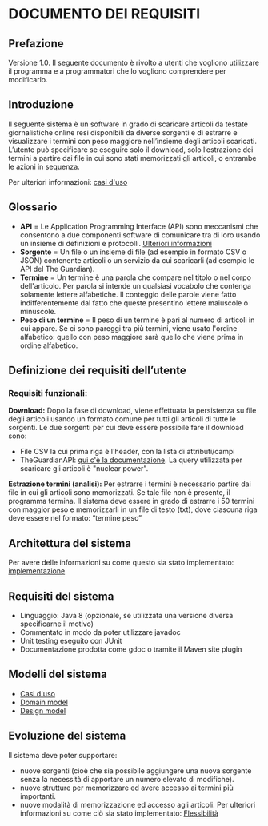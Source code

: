 # DOCUMENTO DEI REQUISITI

## Prefazione
Versione 1.0.
Il seguente documento è rivolto a utenti che vogliono utilizzare il programma e a
programmatori che lo vogliono comprendere per modificarlo.

## Introduzione
Il seguente sistema è un software in grado di scaricare articoli da testate giornalistiche 
online resi disponibili da diverse sorgenti e di estrarre e visualizzare i termini
con peso maggiore nell’insieme degli articoli scaricati.
L’utente può specificare se eseguire solo il download, solo l’estrazione dei termini a partire 
dai file in cui sono stati memorizzati gli articoli, o entrambe le azioni in sequenza.

Per ulteriori informazioni: [casi d'uso](casi_uso.html)

## Glossario
- **API** = Le Application Programming Interface (API) sono meccanismi che consentono a due componenti software
  di comunicare tra di loro usando un insieme di definizioni e protocolli. [Ulteriori informazioni](https://aws.amazon.com/it/what-is/api/)
- **Sorgente** = Un file o un insieme di file (ad esempio in formato CSV o JSON) contenente articoli o 
  un servizio da cui scaricarli (ad esempio le API del The Guardian).
- **Termine** = Un termine è una parola che compare nel titolo o nel corpo dell'articolo. Per parola si intende
  un qualsiasi vocabolo che contenga solamente lettere alfabetiche. Il conteggio delle parole viene fatto indifferentemente
  dal fatto che queste presentino lettere maiuscole o minuscole.
- **Peso di un termine** = Il peso di un termine è pari al numero di articoli in cui appare. 
  Se ci sono pareggi tra più termini, viene usato l'ordine alfabetico: quello con peso maggiore sarà quello
  che viene prima in ordine alfabetico.

## Definizione dei requisiti dell’utente
### Requisiti funzionali:
**Download:**
Dopo la fase di download, viene effettuata la persistenza su file degli articoli
usando un formato comune per tutti gli articoli di tutte le sorgenti.
Le due sorgenti per cui deve essere possibile fare il download sono:
- File CSV la cui prima riga è l'header, con la lista di attributi/campi
- TheGuardianAPI: [qui c'è la documentazione](https://open-platform.theguardian.com/documentation/).
  La query utilizzata per scaricare gli articoli è "nuclear power".

**Estrazione termini (analisi):**
Per estrarre i termini è necessario partire dai file in cui gli articoli sono memorizzati.
Se tale file non è presente, il programma termina.
Il sistema deve essere in grado di estrarre i 50 termini con maggior peso e memorizzarli in un file di
testo (txt), dove ciascuna riga deve essere nel formato:
“termine peso”

## Architettura del sistema
Per avere delle informazioni su come questo sia stato implementato: [implementazione](../implementazione/spiegazione.html)

## Requisiti del sistema
- Linguaggio: Java 8 (opzionale, se utilizzata una versione diversa specificarne il motivo)
- Commentato in modo da poter utilizzare javadoc
- Unit testing eseguito con JUnit
- Documentazione prodotta come gdoc o tramite il Maven site plugin

## Modelli del sistema
- [Casi d'uso](casi_uso.html)
- [Domain model](domain_model.html)
- [Design model](design_model.html)

## Evoluzione del sistema
Il sistema deve poter supportare:
- nuove sorgenti (cioè che sia possibile aggiungere una nuova sorgente senza la necessità di apportare un numero elevato di modifiche).
- nuove strutture per memorizzare ed avere accesso ai termini più importanti.
- nuove modalità di memorizzazione ed accesso agli articoli.
Per ulteriori informazioni su come ciò sia stato implementato: [Flessibilità](../implementazione/flessibilita.html)